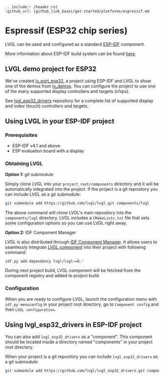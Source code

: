 ```eval_rst
.. include:: /header.rst
:github_url: |github_link_base|/get-started/platforms/espressif.md
```

# Espressif (ESP32 chip series)
LVGL can be used and configured as a standard [ESP-IDF](https://github.com/espressif/esp-idf) component.

More information about ESP-IDF build system can be found [here](https://docs.espressif.com/projects/esp-idf/en/latest/esp32/api-guides/build-system.html).

## LVGL demo project for ESP32

We've created [lv_port_esp32](https://github.com/lvgl/lv_port_esp32), a project using ESP-IDF and LVGL to show one of the demos from [lv_demos](https://github.com/lvgl/lv_demos).
You can configure the project to use one of the many supported display controllers and targets (chips).

See [lvgl_esp32_drivers](https://github.com/lvgl/lvgl_esp32_drivers) repository for a complete list
of supported display and indev (touch) controllers and targets.

## Using LVGL in your ESP-IDF project

### Prerequisites

 * ESP-IDF v4.1 and above
 * ESP evaluation board with a display

### Obtaining LVGL

__Option 1:__ git submodule

Simply clone LVGL into your `project_root/components` directory and it will be automatically integrated into the project.
If the project is a git repository you can include LVGL as a git submodule:

```sh
git submodule add https://github.com/lvgl/lvgl.git components/lvgl
```

The above command will clone LVGL's main repository into the `components/lvgl` directory. LVGL includes a `CMakeLists.txt` file that sets some configuration options so you can use LVGL right away.

__Option 2:__ IDF Component Manager

LVGL is also distributed through [IDF Component Manager](https://docs.espressif.com/projects/esp-idf/en/latest/esp32/api-guides/tools/idf-component-manager.html).
It allows users to seamlessly integrate [LVGL component](https://components.espressif.com/component/lvgl/lvgl) into their project with following command:

```sh
idf.py add-dependency lvgl/lvgl>=8.*
```

During next project build, LVGL component will be fetched from the component registry and added to project build.

### Configuration

When you are ready to configure LVGL, launch the configuration menu with `idf.py menuconfig` in your project root directory, go to `Component config` and then `LVGL configuration`.

## Using lvgl_esp32_drivers in ESP-IDF project

You can also add `lvgl_esp32_drivers` as a "component". This component should be located inside a directory named "components" in your project root directory.

When your project is a git repository you can include `lvgl_esp32_drivers` as a git submodule:

```sh
git submodule add https://github.com/lvgl/lvgl_esp32_drivers.git components/lvgl_esp32_drivers
```
